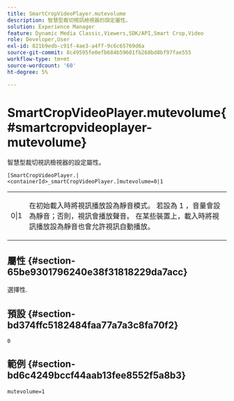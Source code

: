 ```yaml
---
title: SmartCropVideoPlayer.mutevolume
description: 智慧型裁切視訊檢視器的設定屬性。
solution: Experience Manager
feature: Dynamic Media Classic,Viewers,SDK/API,Smart Crop,Video
role: Developer,User
exl-id: 821b9edb-c91f-4ae3-a4ff-9c6c65769d6a
source-git-commit: 8c49595fe0efb684b59601fb268bd8bf97fae555
workflow-type: tm+mt
source-wordcount: '60'
ht-degree: 5%

---
```


# SmartCropVideoPlayer.mutevolume{#smartcropvideoplayer-mutevolume}

智慧型裁切視訊檢視器的設定屬性。

`[SmartCropVideoPlayer.|<containerId>_smartCropVideoPlayer.]mutevolume=0|1`

<table id="table_2A4F898BBF88417DB0834B7F78637F5D"> 
 <tbody> 
  <tr> 
   <td colname="col1"> <p> <span class="codeph"> 0|1 </span> </p> </td> 
   <td colname="col2"> <p> 在初始載入時將視訊播放設為靜音模式。 若設為<span class="codeph"> 1 </span>，音量會設為靜音；否則，視訊會播放聲音。 在某些裝置上，載入時將視訊播放設為靜音也會允許視訊自動播放。 </p> </td> 
  </tr> 
 </tbody> 
</table>

## 屬性 {#section-65be9301796240e38f31818229da7acc}

選擇性.

## 預設 {#section-bd374ffc5182484faa77a7a3c8fa70f2}

`0`

## 範例 {#section-bd6c4249bccf44aab13fee8552f5a8b3}

`mutevolume=1`
